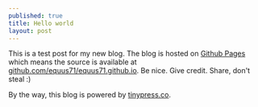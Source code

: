 ```yaml
---
published: true
title: Hello world
layout: post
---
```

This is a test post for my new blog. The blog is hosted on [Github Pages](http://pages.github.com/) which means the source is available at [github.com/equus71/equus71.github.io](http://github.com/equus71/equus71.github.io). Be nice. Give credit. Share, don't steal :)

By the way, this blog is powered by [tinypress.co](https://tinypress.co).
